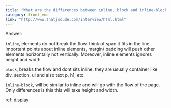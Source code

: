 ```yaml
---
title: "What are the differences between inline, block and inline-block?"
category: front_end
link: "http://www.thatjsdude.com/interview/html.html"
---
```

Answer:

`inline`, elements do not break the flow. think of span it fits in the line. Important points about inline elements, margin/ padding will push other elements horizontally not vertically. Moreover, inline elements ignores height and width.

`block`, breaks the flow and dont sits inline. they are usually container like div, section, ul and also text p, h1, etc.

`inline-block`, will be similar to inline and will go with the flow of the page. Only differences is this this will take height and width.

ref: [display](https://css-tricks.com/almanac/properties/d/display/)
